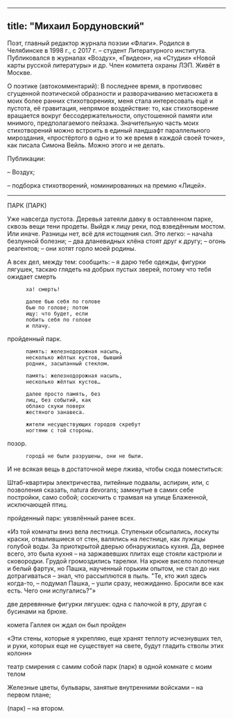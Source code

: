 
---
title: "Михаил Бордуновский"
---
Поэт, главный редактор журнала поэзии «Флаги». Родился в Челябинске в 1998 г., с 2017 г. – студент Литературного института. Публиковался в журналах «Воздух», «Гвидеон», на «Студии» «Новой карты русской литературы» и др. Член комитета охраны ЛЭП. Живёт в Москве.

О поэтике (автокомментарий):
В последнее время, в противовес сгущенной поэтической образности и разворачиванию метасюжета в моих более ранних стихотворениях, меня стала интересовать ещё и пустота, её гравитация, непрямое воздействие: то, как стихотворение вращается вокруг бессодержательности, опустошенной памяти или мнимого, предполагаемого пейзажа. Значительную часть моих стихотворений можно встроить в единый ландшафт параллельного мироздания, «простёртого в одно и то же время в каждой своей точке», как писала Симона Вейль. Можно этого и не делать.

Публикации:

– Воздух;

– подборка стихотворений, номинированных на премию «Лицей».

***

ПАРК                                    (ПАРК)

Уже навсегда пустота. Деревья затеяли давку
в оставленном парке, сквозь вещи
тени продеты. Выйдя к лицу реки,
под взведённым мостом. Или иначе. Разницы
нет, всё для
истощения сил. Это легко:
– нача́ла безлунной болезни;
– два дланевидных клёна стоят друг к другу;
– огонь реагентов;
– они хотят горло моей родины.

А всех дел, между тем: сообщить:
– я дарю тебе одежды, фигурки
лягушек, таскаю глядеть
на добрых пустых зверей,
потому что тебя ожидает смерть

          ха! смерть!
 
          далее бью себя по голове
          бью по голове; потом
          ищу: что будет, если
          побить себя по голове
          и плачу.

пройденный парк.

          память: железнодорожная насыпь,
          несколько жёлтых кустов, бывший
          родник, засыпанный стеклом.
 
          память: железнодорожная насыпь,
          несколько жёлтых кустов…
 
          далее просто память, без
          лиц, без событий, как
          облако скуки поверх
          жестяного занавеса.
 
          жители несуществующих городов скребут
          ногтями с той стороны.

позор.

          города́ не были разрушены, они не были.

И не всякая вещь в достаточной мере лжива,
чтобы сюда поместиться:

Штаб-квартиры электричества, питейные
подвалы, аспирин, или, с позволения
сказать, natura devorans; замкнутые в самих
себе постройки, само собой; соскочить
с трамвая на улице Блаженной,
исключающей птиц.

пройденный парк:
уязвлённый ранее всех.

«Из той комнаты вниз вела лестница. Ступеньки обсыпались, лоскуты краски, отвалившиеся от стен, валялись на лестнице, как лужицы голубой воды. За приоткрытой дверью обнаружилась кухня. Да, вернее всего, это была кухня – на заржавевших плитах еще стояли кастрюли и сковородки. Грудой громоздились тарелки. На крюке висело полотенце и белый фартук, но Пашка, наученный горьким опытом, не стал до них дотрагиваться – знал, что рассыплются в пыль. "Те, кто жил здесь когда-то, – подумал Пашка, – ушли сразу, неожиданно. Бросили все как есть. Чего они испугались?"»

две деревянные фигурки
лягушек: одна
с палочкой в рту, другая
с бусинами на брюхе.

комета Галлея                                   он ждал                                 он был пройден

«Эти стены, которые я укрепляю, еще хранят теплоту исчезнувших тел, и руки, которых еще не существует на свете, будут гладить стволы этих колонн»

театр смирения с самим собой
парк                                 (парк)
в одной комнате
с моим телом

Железные цветы, бульвары, занятые внутренними войсками – на первом плане;

(парк) – на втором.
